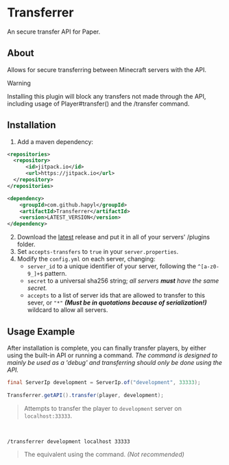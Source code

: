 # Transferrer
An secure transfer API for Paper.

## About
Allows for secure transferring between Minecraft servers with the API.

> [!WARNING]
> Installing this plugin will block any transfers not made through the API, including usage of Player#transfer() and the /transfer command.


## Installation
1. Add a maven dependency:
```xml
<repositories>
  <repository>
      <id>jitpack.io</id>
      <url>https://jitpack.io</url>
  </repository>
</repositories>
```

```xml
<dependency>
    <groupId>com.github.hapyl</groupId>
    <artifactId>Transferrer</artifactId>
    <version>LATEST_VERSION</version>
</dependency>
```

2. Download the [latest](https://github.com/hapyl/Transferrer/releases/latest) release and put it in all of your servers' /plugins folder.
3. Set `accepts-transfers` to `true` in your `server.properties`.
4. Modify the `config.yml` on each server, changing:
    - `server_id` to a unique identifier of your server, following the `^[a-z0-9_]+$` pattern.
    - `secret` to a universal sha256 string; *all servers **must** have the same secret.*
    - `accepts` to a list of server ids that are allowed to transfer to this sever, or `"*"` ***(Must be in quotations because of serialization!)*** wildcard to allow all servers.

## Usage Example
After installation is complete, you can finally transfer players, by either using the built-in API or running a command.
*The command is designed to mainly be used as a 'debug' and transferring should only be done using the API.*

```java
final ServerIp development = ServerIp.of("development", 33333);
        
Transferrer.getAPI().transfer(player, development);
```
> Attempts to transfer the player to `development` server on `localhost:33333`.

<br>

```minecraft
/transferrer development localhost 33333
```
> The equivalent using the command. *(Not recommended)*
